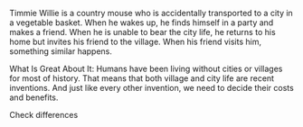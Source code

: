 Timmie Willie is a country mouse who is accidentally transported to a city in a vegetable basket. When he wakes up, he finds himself in a party and makes a friend. When he is unable to bear the city life, he returns to his home but invites his friend to the village. When his friend visits him, something similar happens.

What Is Great About It: Humans have been living without cities or villages for most of history. That means that both village and city life are recent inventions. And just like every other invention, we need to decide their costs and benefits.

Check differences
